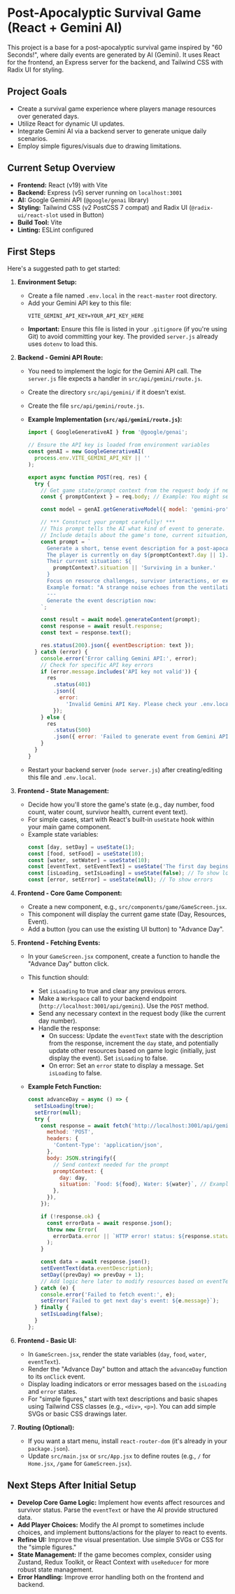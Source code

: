 # Post-Apocalyptic Survival Game (React + Gemini AI)

This project is a base for a post-apocalyptic survival game inspired by "60 Seconds!", where daily events are generated by AI (Gemini). It uses React for the frontend, an Express server for the backend, and Tailwind CSS with Radix UI for styling.

## Project Goals

- Create a survival game experience where players manage resources over generated days.
- Utilize React for dynamic UI updates.
- Integrate Gemini AI via a backend server to generate unique daily scenarios.
- Employ simple figures/visuals due to drawing limitations.

## Current Setup Overview

- **Frontend:** React (v19) with Vite
- **Backend:** Express (v5) server running on `localhost:3001`
- **AI:** Google Gemini API (`@google/genai` library)
- **Styling:** Tailwind CSS (v2 PostCSS 7 compat) and Radix UI (`@radix-ui/react-slot` used in Button)
- **Build Tool:** Vite
- **Linting:** ESLint configured

## First Steps

Here's a suggested path to get started:

1.  **Environment Setup:**

    - Create a file named `.env.local` in the `react-master` root directory.
    - Add your Gemini API key to this file:
      ```
      VITE_GEMINI_API_KEY=YOUR_API_KEY_HERE
      ```
    - **Important:** Ensure this file is listed in your `.gitignore` (if you're using Git) to avoid committing your key. The provided `server.js` already uses `dotenv` to load this.

2.  **Backend - Gemini API Route:**

    - You need to implement the logic for the Gemini API call. The `server.js` file expects a handler in `src/api/gemini/route.js`.
    - Create the directory `src/api/gemini/` if it doesn't exist.
    - Create the file `src/api/gemini/route.js`.
    - **Example Implementation (`src/api/gemini/route.js`):**

      ```javascript
      import { GoogleGenerativeAI } from '@google/genai';

      // Ensure the API key is loaded from environment variables
      const genAI = new GoogleGenerativeAI(
        process.env.VITE_GEMINI_API_KEY || ''
      );

      export async function POST(req, res) {
        try {
          // Get game state/prompt context from the request body if needed
          const { promptContext } = req.body; // Example: You might send current resources, day number, etc.

          const model = genAI.getGenerativeModel({ model: 'gemini-pro' }); // Or your preferred model

          // *** Construct your prompt carefully! ***
          // This prompt tells the AI what kind of event to generate.
          // Include details about the game's tone, current situation, etc.
          const prompt = `
            Generate a short, tense event description for a post-apocalyptic survival game like '60 Seconds!'.
            The player is currently on day ${promptContext?.day || 1}.
            Their current situation: ${
              promptContext?.situation || 'Surviving in a bunker.'
            }
            Focus on resource challenges, survivor interactions, or external threats. Keep it concise (1-3 sentences).
            Example format: "A strange noise echoes from the ventilation shaft. Investigate or ignore?"
            ---
            Generate the event description now:
          `;

          const result = await model.generateContent(prompt);
          const response = await result.response;
          const text = response.text();

          res.status(200).json({ eventDescription: text });
        } catch (error) {
          console.error('Error calling Gemini API:', error);
          // Check for specific API key errors
          if (error.message.includes('API key not valid')) {
            res
              .status(401)
              .json({
                error:
                  'Invalid Gemini API Key. Please check your .env.local file on the server.',
              });
          } else {
            res
              .status(500)
              .json({ error: 'Failed to generate event from Gemini API.' });
          }
        }
      }
      ```

    - Restart your backend server (`node server.js`) after creating/editing this file and `.env.local`.

3.  **Frontend - State Management:**

    - Decide how you'll store the game's state (e.g., day number, food count, water count, survivor health, current event text).
    - For simple cases, start with React's built-in `useState` hook within your main game component.
    - Example state variables:
      ```jsx
      const [day, setDay] = useState(1);
      const [food, setFood] = useState(10);
      const [water, setWater] = useState(10);
      const [eventText, setEventText] = useState('The first day begins...');
      const [isLoading, setIsLoading] = useState(false); // To show loading state
      const [error, setError] = useState(null); // To show errors
      ```

4.  **Frontend - Core Game Component:**

    - Create a new component, e.g., `src/components/game/GameScreen.jsx`.
    - This component will display the current game state (Day, Resources, Event).
    - Add a button (you can use the existing UI button) to "Advance Day".

5.  **Frontend - Fetching Events:**

    - In your `GameScreen.jsx` component, create a function to handle the "Advance Day" button click.
    - This function should:
      - Set `isLoading` to true and clear any previous errors.
      - Make a `Workspace` call to your backend endpoint (`http://localhost:3001/api/gemini`). Use the `POST` method.
      - Send any necessary context in the request body (like the current day number).
      - Handle the response:
        - On success: Update the `eventText` state with the description from the response, increment the `day` state, and potentially update other resources based on game logic (initially, just display the event). Set `isLoading` to false.
        - On error: Set an `error` state to display a message. Set `isLoading` to false.
    - **Example Fetch Function:**

      ```jsx
      const advanceDay = async () => {
        setIsLoading(true);
        setError(null);
        try {
          const response = await fetch('http://localhost:3001/api/gemini', {
            method: 'POST',
            headers: {
              'Content-Type': 'application/json',
            },
            body: JSON.stringify({
              // Send context needed for the prompt
              promptContext: {
                day: day,
                situation: `Food: ${food}, Water: ${water}`, // Example context
              },
            }),
          });

          if (!response.ok) {
            const errorData = await response.json();
            throw new Error(
              errorData.error || `HTTP error! status: ${response.status}`
            );
          }

          const data = await response.json();
          setEventText(data.eventDescription);
          setDay((prevDay) => prevDay + 1);
          // Add logic here later to modify resources based on eventText
        } catch (e) {
          console.error('Failed to fetch event:', e);
          setError(`Failed to get next day's event: ${e.message}`);
        } finally {
          setIsLoading(false);
        }
      };
      ```

6.  **Frontend - Basic UI:**

    - In `GameScreen.jsx`, render the state variables (`day`, `food`, `water`, `eventText`).
    - Render the "Advance Day" button and attach the `advanceDay` function to its `onClick` event.
    - Display loading indicators or error messages based on the `isLoading` and `error` states.
    - For "simple figures," start with text descriptions and basic shapes using Tailwind CSS classes (e.g., `<div>`, `<p>`). You can add simple SVGs or basic CSS drawings later.

7.  **Routing (Optional):**
    - If you want a start menu, install `react-router-dom` (it's already in your `package.json`).
    - Update `src/main.jsx` or `src/App.jsx` to define routes (e.g., `/` for `Home.jsx`, `/game` for `GameScreen.jsx`).

## Next Steps After Initial Setup

- **Develop Core Game Logic:** Implement how events affect resources and survivor status. Parse the `eventText` or have the AI provide structured data.
- **Add Player Choices:** Modify the AI prompt to sometimes include choices, and implement buttons/actions for the player to react to events.
- **Refine UI:** Improve the visual presentation. Use simple SVGs or CSS for the "simple figures."
- **State Management:** If the game becomes complex, consider using Zustand, Redux Toolkit, or React Context with `useReducer` for more robust state management.
- **Error Handling:** Improve error handling both on the frontend and backend.
